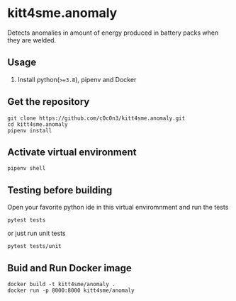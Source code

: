 # kitt4sme.anomaly
Detects anomalies in amount of energy produced in battery packs when they are welded.

## Usage

1. Install python(```>=3.8```), pipenv and Docker

## Get the repository
``` 
git clone https://github.com/c0c0n3/kitt4sme.anomaly.git
cd kitt4sme.anomaly
pipenv install
```
## Activate virtual environment
``` 
pipenv shell
```
## Testing before building
Open your favorite python ide in this virtual enviromnment and run the tests
```
pytest tests
```
or just run unit tests
```
pytest tests/unit
```
## Buid and Run Docker image
```
docker build -t kitt4sme/anomaly .
docker run -p 8000:8000 kitt4sme/anomaly
```
